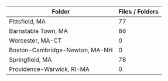 | Folder                         |   Files / Folders |
|--------------------------------|-------------------|
| Pittsfield, MA                 |                77 |
| Barnstable Town, MA            |                86 |
| Worcester, MA-CT               |                 0 |
| Boston-Cambridge-Newton, MA-NH |                 0 |
| Springfield, MA                |                78 |
| Providence-Warwick, RI-MA      |                 0 |